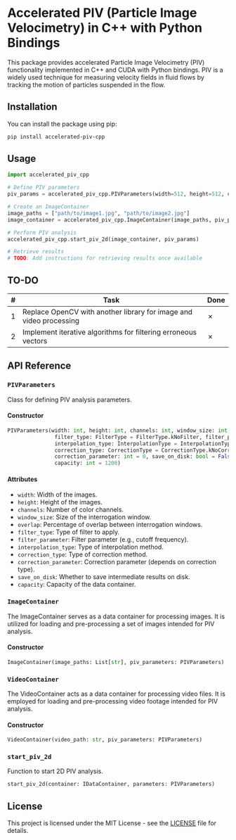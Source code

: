 # Accelerated PIV (Particle Image Velocimetry) in C++ with Python Bindings

This package provides accelerated Particle Image Velocimetry (PIV) functionality implemented in C++ and CUDA with Python bindings. 
PIV is a widely used technique for measuring velocity fields in fluid flows by tracking the motion of particles suspended in the flow.

## Installation

You can install the package using pip:

```bash
pip install accelerated-piv-cpp
```

## Usage

```python
import accelerated_piv_cpp

# Define PIV parameters
piv_params = accelerated_piv_cpp.PIVParameters(width=512, height=512, channels=3, window_size=32)

# Create an ImageContainer
image_paths = ["path/to/image1.jpg", "path/to/image2.jpg"]
image_container = accelerated_piv_cpp.ImageContainer(image_paths, piv_params)

# Perform PIV analysis
accelerated_piv_cpp.start_piv_2d(image_container, piv_params)

# Retrieve results
# TODO: Add instructions for retrieving results once available
```

## TO-DO

| # | Task                                                                                        | Done |
|---|---------------------------------------------------------------------------------------------|------|
| 1 | Replace OpenCV with another library for image and video processing                          | ✗    |
| 2 | Implement iterative algorithms for filtering erroneous vectors                               | ✗    |


## API Reference

### `PIVParameters`

Class for defining PIV analysis parameters.

#### Constructor

```python
PIVParameters(width: int, height: int, channels: int, window_size: int, overlap: int = 0,
               filter_type: FilterType = FilterType.kNoFilter, filter_parameter: float = 0.0,
               interpolation_type: InterpolationType = InterpolationType.kGaussian,
               correction_type: CorrectionType = CorrectionType.kNoCorrection,
               correction_parameter: int = 0, save_on_disk: bool = False,
               capacity: int = 1200)
```

#### Attributes

- `width`: Width of the images.
- `height`: Height of the images.
- `channels`: Number of color channels.
- `window_size`: Size of the interrogation window.
- `overlap`: Percentage of overlap between interrogation windows.
- `filter_type`: Type of filter to apply.
- `filter_parameter`: Filter parameter (e.g., cutoff frequency).
- `interpolation_type`: Type of interpolation method.
- `correction_type`: Type of correction method.
- `correction_parameter`: Correction parameter (depends on correction type).
- `save_on_disk`: Whether to save intermediate results on disk.
- `capacity`: Capacity of the data container.

### `ImageContainer`

The ImageContainer serves as a data container for processing images. 
It is utilized for loading and pre-processing a set of images intended for PIV analysis. 

#### Constructor

```python
ImageContainer(image_paths: List[str], piv_parameters: PIVParameters)
```

### `VideoContainer`

The VideoContainer acts as a data container for processing video files.
It is employed for loading and pre-processing video footage intended for PIV analysis. 

#### Constructor

```python
VideoContainer(video_path: str, piv_parameters: PIVParameters)
```

### `start_piv_2d`

Function to start 2D PIV analysis.

```python
start_piv_2d(container: IDataContainer, parameters: PIVParameters)
```

## License

This project is licensed under the MIT License - see the [LICENSE](LICENSE) file for details.
